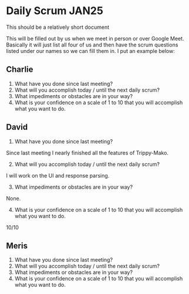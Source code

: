 # Daily Scrum JAN25

This should be a relatively short document

This will be filled out by us when we meet in person or over Google Meet. Basically it will just list all four of us and then have the scrum questions listed under our names so we can fill them in. I put an example below:

## Charlie

1. What have you done since last meeting?
2. What will you accomplish today / until the next daily scrum?
3. What impediments or obstacles are in your way?
4. What is your confidence on a scale of 1 to 10 that you will accomplish what you want to do.

## David

1. What have you done since last meeting?

Since last meeting I nearly finished all the features of Trippy-Mako.

2. What will you accomplish today / until the next daily scrum?

I will work on the UI and response parsing.

3. What impediments or obstacles are in your way?

None. 


4. What is your confidence on a scale of 1 to 10 that you will accomplish what you want to do.

10/10

## Meris

1. What have you done since last meeting?
2. What will you accomplish today / until the next daily scrum?
3. What impediments or obstacles are in your way?
4. What is your confidence on a scale of 1 to 10 that you will accomplish what you want to do.
